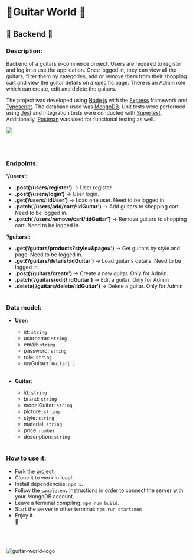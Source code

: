 # 🎸**Guitar World** 🤘

## 💾 **Backend** 💽

### **Description:**

Backend of a guitars e-commerce project.
Users are required to register and log in to use the application.
Once logged in, they can view all the guitars, filter them by categories, add or remove them from their shopping cart and view the guitar details on a specific page.
There is an Admin role which can create, edit and delete the guitars.

The project was developed using [Node.js](https://nodejs.org/es/) with the [Express](https://expressjs.com/) framework and [Typescript](https://www.typescriptlang.org/).
The database used was [MongoDB](https://www.mongodb.com/).
Unit tests were performed using [Jest](https://jestjs.io/) and integration tests were conducted with [Supertest](https://github.com/ladjs/supertest).
Additionally, [Postman](https://www.postman.com/) was used for functional testing as well.

<p align="left">
  <a href="https://developer.mozilla.org/en-US/">
    <img src="https://skillicons.dev/icons?i=nodejs,express,ts,mongodb,jest,postman"/>
  </a>
</p>

<br>
<br>

### **Endpoints:**

**'/users’:**

- **.post(’/users/register’)** → User register.
- **.post(’/users/login’)** → User login.
- **.get(’/users/:idUser’)** → Load one user. Need to be logged in.
- **.patch(’/users/add/cart/:idGuitar’)** → Add guitars to shopping cart. Need to be logged in.
- **.patch(’/users/remove/cart/:idGuitar’)** → Remove guitars to shopping cart. Need to be logged in.

**‘/guitars’:**

- **.get(’/guitars/products?style=&page=’)** → Get guitars by style and page. Need to be logged in.
- **.get(’/guitars/details/:idGuitar’)** → Load guitar's details. Need to be logged in.
- **.post(’/guitars/create’)** → Create a new guitar. Only for Admin.
- **.patch(’/guitars/edit/:idGuitar’)** → Edit a guitar. Only for Admin
- **.delete(’/guitars/delete/:idGuitar’)** → Delete a guitar. Only for Admin
  <br>
  <br>

### **Data model:**

- **User:**

  - id: `string`
  - username: `string`
  - email: `string`
  - password: `string`
  - role: `string`
  - myGuitars: `Guitar[ ]`
    <br>
    <br>

- **Guitar:**
  - id: `string`
  - brand: `string`
  - modelGuitar: `string`
  - picture: `string`
  - style: `string`
  - material: `string`
  - price: `number`
  - description: `string`
    <br>
    <br>

### **How to use it:**

- Fork the project.
- Clone it to work in local.
- Install dependencies: `npm i`.
- Follow the `sample.env` instructions in order to connect the server with your MongoDB account.
- Leave a terminal compiling: `npm run build`.
- Start the server in other terminal: `npm run start:mon`
- Enjoy it.
  <br>
  🥳

<br>
<br>

![guitar-world-logo](https://t3.ftcdn.net/jpg/01/70/12/02/360_F_170120287_OqdsKQSUsa5ro0uCOMVEteoZkaMJQvue.webp)
